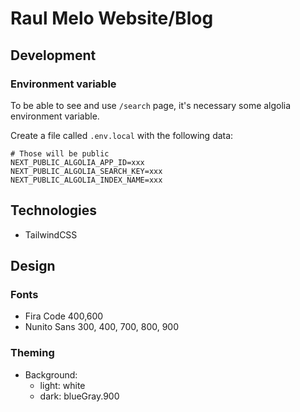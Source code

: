 # Raul Melo Website/Blog

## Development

### Environment variable

To be able to see and use `/search` page, it's necessary some algolia environment variable.

Create a file called `.env.local` with the following data:

```shell
# Those will be public
NEXT_PUBLIC_ALGOLIA_APP_ID=xxx
NEXT_PUBLIC_ALGOLIA_SEARCH_KEY=xxx
NEXT_PUBLIC_ALGOLIA_INDEX_NAME=xxx
```

## Technologies

- TailwindCSS

## Design

### Fonts

- Fira Code 400,600
- Nunito Sans 300, 400, 700, 800, 900

### Theming

- Background:
  - light: white
  - dark: blueGray.900
